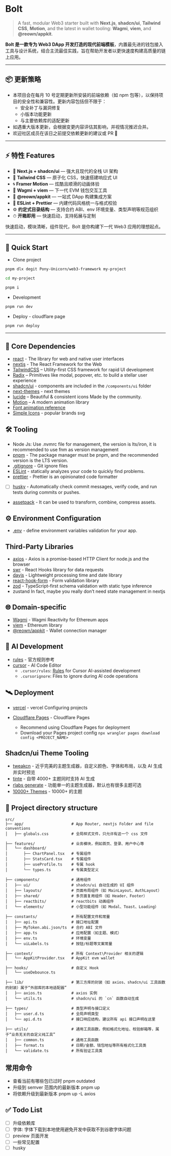 # Bolt

> A fast, modular Web3 starter built with **Next.js**, **shadcn/ui**, **Tailwind CSS**, **Motion**, and the latest in wallet tooling: **Wagmi**, **viem**, and **@reown/appkit**.

**Bolt 是一款专为 Web3 DApp 开发打造的现代前端模板**，内置最先进的钱包接入工具与设计系统，结合主流最佳实践，旨在帮助开发者以更快速度构建高质量的链上应用。

---

## 📦 更新策略

- 本项目会在每月 10 号定期更新所安装的前端依赖（如 npm 包等），以保持项目的安全性和兼容性。更新内容包括但不限于：
  - 安全补丁与漏洞修复
  - 小版本功能更新
  - 与主要依赖库的适配更新
- 如遇重大版本更新，会根据变更内容评估其影响，并视情况推迟合并。
- 欢迎社区成员在该日之前提交依赖更新的建议或 PR 🙌

---

## ⚡️ 特性 Features

- 🧱 **Next.js + shadcn/ui** — 强大且现代的全栈 UI 架构
- 🎨 **Tailwind CSS** — 原子化 CSS，快速搭建响应式 UI
- 🌀 **Framer Motion** — 炫酷且顺滑的动画体验
- 🔐 **Wagmi + viem** — 下一代 EVM 钱包交互工具
- 🚀 **@reown/appkit** — 一站式 DApp 构建集成方案
- 🧹 **ESLint + Prettier** — 内建代码风格统一与格式校验
- ⚙️ **约定式目录结构** — 支持合约 ABI、env 环境变量、类型声明等规范组织
- ⏱ **开箱即用** — 快速启动，支持拓展与定制

快速启动，模块清晰，组件现代，Bolt 是你构建下一代 Web3 应用的理想起点。

---

## 🚀 Quick Start

- Clone project

```bash
pnpm dlx degit Pony-Unicorn/web3-framework my-project

cd my-project

pnpm i
```

- Development

```bash
pnpm run dev
```

- Deploy - cloudflare page

```bash
pnpm run deploy
```

---

## 🧱 Core Dependencies

- [react](https://react.dev/) - The library for web and native user interfaces
- [nextjs](https://nextjs.org/) - The React Framework for the Web
- [TailwindCSS](https://tailwindcss.com) – Utility-first CSS framework for rapid UI development
- [Radix](https://www.radix-ui.com/) – Primitives like modal, popover, etc. to build a stellar user experience
- [shadcn/ui](https://ui.shadcn.com) - components are included in the `/components/ui` folder
- [next-themes](https://github.com/pacocoursey/next-themes) - next themes
- [lucide](https://lucide.dev/) – Beautiful & consistent icons Made by the community.
- [Motion](https://www.framer.com/motion/) – A modern animation library
- [Font animation reference](https://variantvault.chrisabdo.dev/text-variants)
- [Simple Icons](https://simpleicons.org/) - popular brands svg

## 🛠️ Tooling

- Node Js: Use .nvmrc file for management, the version is lts/iron, it is recommended to use fnm as version management
- [pnpm](https://pnpm.io/) - The package manager must be pnpm, and the recommended version is the LTS version.
- [.gitignore](https://git-scm.com/docs/gitignore/zh_HANS-CN) - Git ignore files
- [ESLint](https://eslint.org/) - statically analyzes your code to quickly find problems.
- [prettier](https://prettier.io/) - Prettier is an opinionated code formatter
- [ ] [husky](https://typicode.github.io/husky/zh/get-started.html) - Automatically check commit messages, verify code, and run tests during commits or pushes.
- [assetpack](https://pixijs.io/assetpack/docs/guide/getting-started/installation/) - It can be used to transform, combine, compress assets.

## ⚙️ Environment Configuration

- [.env](https://env.t3.gg/docs/core) - define environment variables validation for your app.

## Third-Party Libraries

- [axios](https://www.axios-http.cn/docs/intro) - Axios is a promise-based HTTP Client for node.js and the browser
- [swr](https://swr.vercel.app/zh-CN) - React Hooks library for data requests
- [dayjs](https://day.js.org/zh-CN/) - Lightweight processing time and date library
- [react-hook-form](https://react-hook-form.com/) - Form validation library
- [zod](https://zod.dev/) - TypeScript-first schema validation with static type inference
- zustand In fact, maybe you really don’t need state management in nextjs

## 🌐 Domain-specific

- [Wagmi](https://wagmi.sh/) - Wagmi Reactivity for Ethereum apps
- [viem](https://viem.sh/) - Ethereum library
- [@reown/appkit](https://docs.reown.com/appkit/next/core/installation) - Wallet connection manager

## 🤖 AI Development

- [rules](https://cursor.directory/rules) - 官方规则参考
- [cursor](https://www.cursor.com/cn) - AI Code Editor
  - `.cursor/rules`: [Rules](https://docs.cursor.com/context/rules#domain-specific-guidance) for Cursor AI-assisted development
  - `.cursorignore`: Files to ignore during AI code operations

## 🛰️ Deployment

- [vercel](https://vercel.com/docs/project-configuration) - vercel Configuring projects
- [Cloudflare Pages](https://developers.cloudflare.com/pages/) - Cloudflare Pages

  - Recommend using Cloudflare Pages for deployment
  - Download your Pages project config `npx wrangler pages download config <PROJECT_NAME>`

## Shadcn/ui Theme Tooling

- [tweakcn](https://tweakcn.com/) - 近乎完美的主题生成器，自定义颜色、字体和布局，以及 AI 生成并实时预览
- [tinte](https://www.tinte.dev/shadcn) - 自带 4000+ 主题同时支持 AI 生成
- [rlabs generate](https://shadcn.rlabs.art/generate) - 功能单一的主题生成器，默认也有很多主题可选
- [10000+ Themes](https://ui.jln.dev/) - 10000+ 的主题

## 📁 Project directory structure

```text
src/
├── app/                     # App Router, nextjs Folder and file conventions
│   ├── globals.css          # 全局样式文件，只允许有这一个 css 文件

├── features/                # 业务模块，例如首页、登录、用户中心等
│   └── dashboard/
│       ├── ChartPanel.tsx   # 专属组件
│       ├── StatsCard.tsx    # 专属组件
│       ├── useProfile.ts    # 专属 hook
│       └── types.ts         # 专属类型定义

├── components/              # 通用组件
│   ├── ui/                  # shadcn/ui 自动生成的 UI 组件
│   ├── layouts/             # 页面布局组件（如 MainLayout、AuthLayout）
│   ├── shared/              # 多页面复用组件（如 Header、Footer）
│   ├── reactbits/           # reactbits 动画组件
│   └── elements/            # 小型功能组件（如 Modal、Toast、Loading）

├── constants/               # 所有配置文件和常量
│   ├── api.ts               # 接口地址配置
│   ├── MyToken.abi.json/ts  # 合约 ABI 文件
│   ├── app.ts               # 应用配置（如主题、模式）
│   ├── env.ts               # 环境变量
│   └── uiLabels.ts          # 按钮/标题等文案常量

├── context/                 # 所有 Context\Provider 相关的逻辑
│   └── AppKitProvider.tsx   # AppKit evm wallet

├── hooks/                   # 自定义 Hook
│   └── useDebounce.ts

├── lib/                     # 第三方库的封装（如 axios、shadcn/ui 工具函数的封装）属于“外部库的本地适配器”
│   ├── axios.ts             # axios 实例
│   └── utils.ts             # shadcn/ui 的 `cn` 函数自动生成

├── types/                   # 类型声明与接口定义
│   ├── user.d.ts            # 全局声明类型
│   └── api.d.ts             # 接口响应结构，建议所有 api 接口声明在这里

├── utils/                   # 通用工具函数，例如格式化地址、校验邮箱等，属于“业务无关的自定义纯工具”
│   ├── common.ts            # 通用工具函数
│   ├── format.ts            # 日期/金额、钱包地址等所有格式化工具类
│   └── validate.ts          # 所有验证工具类
```

## 常用命令

- 查看当前有哪些包已过时 pnpm outdated
- 升级到 semver 范围内的最新版本 pnpm up
- 将依赖升级到最新版本 pnpm up -L axios

## ✅ Todo List

- [ ] 升级依赖库
- [ ] 字体: 字体下载到本地使用避免开发中获取不到谷歌字体问题
- [ ] preview 页面开发
- [ ] 一些常见配置
- [ ] husky
